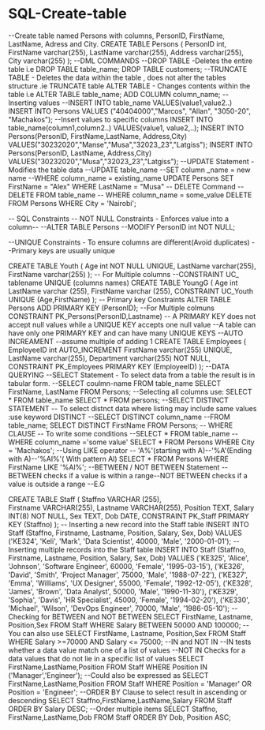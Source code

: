 # SQL-Create-table
--Create table named Persons with columns, PersonID, FirstName, LastName, Adress and City.
CREATE TABLE Persons (
    PersonID int,
    FirstName varchar(255),
    LastName varchar(255),
    Address varchar(255),
    City varchar(255)
);
--DML COMMANDS
--DROP TABLE -Deletes the entire table i.e DROP TABLE table_name;
DROP TABLE customers;
--TRUNCATE TABLE - Deletes the data within the table , does not alter the tables structure .ie TRUNCATE table
ALTER TABLE - Changes contents within the table i.e
ALTER TABLE table_name;
ADD COLUMN column_name;
--Inserting values
--INSERT INTO table_name
VALUES(value1,value2..)
INSERT INTO Persons
VALUES ("40404000","Marcos", "Allan", "3050-20", "Machakos");
--Insert values to specific columns
INSERT INTO table_name(column1,column2..)
VALUES(value1, value2,..);
INSERT INTO Persons(PersonID, FirstName,LastName, Address,City)
VALUES("30232020","Manse","Musa","32023_23","Latgiss");
INSERT INTO Persons(PersonID, LastName, Address,City)
VALUES("30232020","Musa","32023_23","Latgiss");
--UPDATE Statement - Modifies the table data
--UPDATE table_name
--SET column _name = new name
--WHERE column_name = existing_name
UPDATE Persons
SET FirstName = "Alex"
WHERE LastName = "Musa"
-- DELETE Command
-- DELETE FROM table_name
-- WHERE column_name = some_value
DELETE FROM Persons WHERE City = 'Nairobi';

-- SQL Constraints
-- NOT NULL Constraints - Enforces value into a column--
--ALTER TABLE Persons
--MODIFY PersonID int NOT NULL;

--UNIQUE Constraints - To ensure columns are different(Avoid duplicates)
--Primary keys are usually unique
    
CREATE TABLE Youth (
    Age int NOT NULL UNIQUE,
    LastName varchar(255),
    FirstName varchar(255)
);
-- For Multiple columns
--CONSTRAINT UC_ tablename UNIQUE (columns names)
CREATE TABLE YoungG (
    Age int 
    LastName varchar (255),
    FirstName varchar (255),
CONSTRAINT UC_Youth UNIQUE (Age,FirstName)
);
-- Primary key Constraints
ALTER TABLE Persons
ADD PRIMARY KEY (PersonID);
--For Multiple colmuns
CONSTRAINT PK_Persons(PersonID,Lastname)
-- A PRIMARY KEY does not accept null values while a UNIQUE KEY accepts one null value
--A table can have only one PRIMARY KEY and can have many UNIQUE KEYS
--AUTO INCREAMENT --assume multiple of adding 1
CREATE TABLE Employees (
    EmployeeID int AUTO_INCREMENT 
    FirstName varchar(255) UNIQUE,
    LastName varchar(255),
    Department varchar(255) NOT NULL,
    CONSTRAINT PK_Employees PRIMARY KEY (EmployeeID)
);
--DATA QUERYING
--SELECT Statement - To select data from a table the result is in tabular form.
--SELECT coulmn-name FROM table_name
SELECT FirstName, LastName
FROM Persons;
--Selecting all columns use: SELECT * FROM table_name
SELECT * FROM persons;
--SELECT DISTINCT STATEMENT
-- To select distnct data where listing may include same values :use keyword DISTINCT
--SELECT DISTINCT column_name
--FROM table_name;
SELECT DISTINCT FirstName
FROM Persons;
-- WHERE CLAUSE
-- To write some conditions
--SELECT * FROM table_name
--WHERE column_name ='some value'
SELECT * FROM Persons
WHERE  City = 'Machakos';
--Using LIKE operator
-- 'A%'(starting with A)--'%A'(Ending with  A)--'%Al%'( With pattern Al)
SELECT * FROM Persons
WHERE FirstName LIKE '%Al%';
--BETWEEN / NOT BETWEEN Statement
-- BETWEEN checks if a value is within a range--NOT BETWEEN checks if a value is outside a range
--E.G

CREATE TABLE Staff (
    Staffno VARCHAR (255),  
    Firstname VARCHAR(255),
    Lastname VARCHAR(255),
    Position TEXT,
    Salary INT(8) NOT NULL,
    Sex TEXT,
    Dob DATE,
    CONSTRAINT PK_Staff PRIMARY KEY (Staffno)
);
-- Inserting a new record into the Staff table
INSERT INTO Staff (Staffno, Firstname, Lastname, Position, Salary, Sex, Dob) 
VALUES ('KE324', 'Keli', 'Mark', 'Data Scientist', 40000, 'Male', '2000-01-01');
-- Inserting multiple records into the Staff table
INSERT INTO Staff (Staffno, Firstname, Lastname, Position, Salary, Sex, Dob) 
VALUES 
    ('KE325', 'Alice', 'Johnson', 'Software Engineer', 60000, 'Female', '1995-03-15'),
    ('KE326', 'David', 'Smith', 'Project Manager', 75000, 'Male', '1988-07-22'),
    ('KE327', 'Emma', 'Williams', 'UX Designer', 55000, 'Female', '1992-12-05'),
    ('KE328', 'James', 'Brown', 'Data Analyst', 50000, 'Male', '1990-11-30'),
    ('KE329', 'Sophia', 'Davis', 'HR Specialist', 45000, 'Female', '1994-02-20'),
    ('KE330', 'Michael', 'Wilson', 'DevOps Engineer', 70000, 'Male', '1986-05-10');
--Checking for BETWEEN and NOT BETWEEN
SELECT FirstName, Lastname, Position,Sex
FROM Staff
WHERE Salary BETWEEN 50000 AND 100000;
--You can also use
SELECT FirstName, Lastname, Position,Sex
FROM Staff
WHERE Salary >=70000 AND Salary <= 75000;
--IN and NOT IN
--IN tests whether a data value match one of a list of values
--NOT IN Checks for a data values that do not lie in a specific list of values 
SELECT FirstName,LastName,Position
FROM Staff
WHERE Position IN ('Manager','Engineer');
--Could also be expressed as 
SELECT FirstName,LastName,Position
FROM Staff
WHERE Position = 'Manager' OR Position = 'Engineer';
--ORDER BY Clause  to select result in ascending or descending
SELECT Staffno,FirstName,LastName,Salary
FROM Staff
   ORDER BY Salary DESC;
--Order multiple items
SELECT Staffno, FirstName,LastName,Dob
FROM Staff
   ORDER BY Dob, Position ASC;


